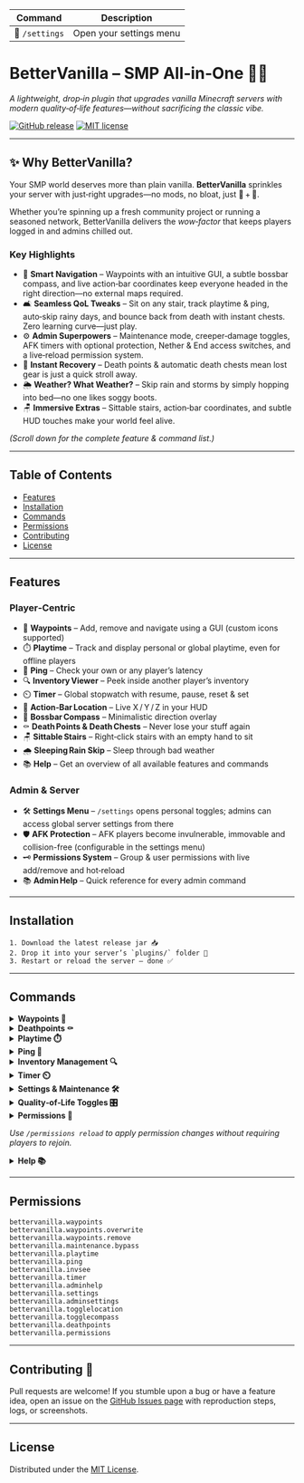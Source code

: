 | Command       | Description              |
| ------------- | ------------------------ |
| 🔧 `/settings` | Open your settings menu |
# BetterVanilla – SMP All‑in‑One 🍦✨

_A lightweight, drop‑in plugin that upgrades vanilla Minecraft servers with modern quality‑of‑life features—without sacrificing the classic vibe._

[![GitHub release](https://img.shields.io/github/v/release/davidstoegmueller/bettervanilla?style=flat-round)](https://github.com/davidstoegmueller/bettervanilla/releases)
[![MIT license](https://img.shields.io/badge/License-MIT-yellow.svg?style=flat-round)](LICENSE)

---

## ✨ Why BetterVanilla?

Your SMP world deserves more than plain vanilla. **BetterVanilla** sprinkles your server with just‑right upgrades—no mods, no bloat, just 🍦 + 🚀.

Whether you’re spinning up a fresh community project or running a seasoned network, BetterVanilla delivers the _wow‑factor_ that keeps players logged in and admins chilled out.

### Key Highlights

- 🧭 **Smart Navigation** – Waypoints with an intuitive GUI, a subtle bossbar compass, and live action‑bar coordinates keep everyone headed in the right direction—no external maps required.
- 🛋️ **Seamless QoL Tweaks** – Sit on any stair, track playtime & ping, auto‑skip rainy days, and bounce back from death with instant chests. Zero learning curve—just play.
- ⚙️ **Admin Superpowers** – Maintenance mode, creeper‑damage toggles, AFK timers with optional protection, Nether & End access switches, and a live‑reload permission system.
- 🔄 **Instant Recovery** – Death points & automatic death chests mean lost gear is just a quick stroll away.
- 🌦️ **Weather? What Weather?** – Skip rain and storms by simply hopping into bed—no one likes soggy boots.
- 🪑 **Immersive Extras** – Sittable stairs, action‑bar coordinates, and subtle HUD touches make your world feel alive.

_(Scroll down for the complete feature & command list.)_

---

## Table of Contents

- [Features](#features)
- [Installation](#installation)
- [Commands](#commands)
- [Permissions](#permissions)
- [Contributing](#contributing)
- [License](#license)

---

## Features

### Player‑Centric

- 🧭 **Waypoints** – Add, remove and navigate using a GUI (custom icons supported)
- ⏱️ **Playtime** – Track and display personal or global playtime, even for offline players
- 📡 **Ping** – Check your own or any player’s latency
- 🔍 **Inventory Viewer** – Peek inside another player’s inventory
- ⏲️ **Timer** – Global stopwatch with resume, pause, reset & set
- 📍 **Action‑Bar Location** – Live X / Y / Z in your HUD
- 🧭 **Bossbar Compass** – Minimalistic direction overlay
- ⚰️ **Death Points & Death Chests** – Never lose your stuff again
- 🪑 **Sittable Stairs** – Right‑click stairs with an empty hand to sit
- 🌧️ **Sleeping Rain Skip** – Sleep through bad weather
- 📚 **Help** – Get an overview of all available features and commands

### Admin & Server

- 🛠️ **Settings Menu** – `/settings` opens personal toggles; admins can access global server settings from there
- 🛡️ **AFK Protection** – AFK players become invulnerable, immovable and collision-free (configurable in the settings menu)
- 🗝️ **Permissions System** – Group & user permissions with live add/remove and hot‑reload
- 📚 **Admin Help** – Quick reference for every admin command

---

## Installation

```text
1. Download the latest release jar 📥
2. Drop it into your server’s `plugins/` folder 📂
3. Restart or reload the server – done ✅
```

---

## Commands

<details><summary><strong>Waypoints 🧭</strong></summary>

| Command                            | Description                             |
| ---------------------------------- | --------------------------------------- |
| 🧭 `/waypoints` or `/wp`           | Open the waypoint GUI                   |
| ➕ `/waypoints add <name>`         | Add a waypoint at your current location |
| ➖ `/waypoints remove <name>`      | Remove an existing waypoint             |
| 📜 `/waypoints list`               | List all waypoints in the current world |
| 🚩 `/waypoints nav <name>`         | Start navigation to a waypoint          |
| 👥 `/waypoints player <player>`    | Navigate to another player's location   |
| 🎯 `/waypoints coords <x> <y> <z>` | Navigate to specific coordinates        |
| ❌ `/waypoints cancel`             | Cancel the current navigation           |

</details>

<details><summary><strong>Deathpoints ⚰️</strong></summary>

| Command                    | Description                   |
| -------------------------- | ----------------------------- |
| ⚰️ `/deathpoints` or `/dp` | Open death‑points GUI         |
| ❌ `/deathpoints cancel`   | Cancel death‑point navigation |

</details>

<details><summary><strong>Playtime ⏱️</strong></summary>

| Command                 | Description                       |
| ----------------------- | --------------------------------- |
| ⏱️ `/playtime` or `/pt` | Display your playtime             |
| ⏱️ `/playtime <player>` | Display another player's playtime |

</details>

<details><summary><strong>Ping 📡</strong></summary>

| Command             | Description                   |
| ------------------- | ----------------------------- |
| 📡 `/ping`          | Display your ping             |
| 📡 `/ping <player>` | Display another player's ping |

</details>

<details><summary><strong>Inventory Management 🔍</strong></summary>

| Command               | Description                          |
| --------------------- | ------------------------------------ |
| 🧳 `/invsee <player>` | View the inventory of another player |

</details>

<details><summary><strong>Timer ⏲️</strong></summary>

| Command                | Description                      |
| ---------------------- | -------------------------------- |
| ▶️ `/timer resume`     | Resume the timer                 |
| ⏸️ `/timer pause`      | Pause the timer                  |
| 🔄 `/timer reset`      | Reset the timer                  |
| ⏲️ `/timer set <time>` | Set the timer to a specific time |

</details>

<details><summary><strong>Settings & Maintenance 🛠️</strong></summary>
| Command       | Description              |
| ------------- | ------------------------ |
| 🔧 `/settings` | Open your settings menu |


</details>

<details><summary><strong>Quality‑of‑Life Toggles 🎛️</strong></summary>

| Command                       | Description                        |
| ----------------------------- | ---------------------------------- |
| 🗺️ `/togglelocation` or `/tl` | Enable/disable action‑bar location |
| 🧭 `/togglecompass` or `/tc`  | Enable/disable bossbar compass     |

</details>

<details><summary><strong>Permissions 🔑</strong></summary>

| Command                                                 | Description                             |
| ------------------------------------------------------- | --------------------------------------- |
| 🔑 `/permissions` or `/perms`                           | Permissions usage message               |
| ➕ `/permissions group addperm <group> <permission>`    | Add permission to a group               |
| ➖ `/permissions group removeperm <group> <permission>` | Remove permission from a group          |
| ➕ `/permissions user addperm <user> <permission>`      | Add permission to a user                |
| ➖ `/permissions user removeperm <user> <permission>`   | Remove permission from a user           |
| 🔄 `/permissions user setgroup <user> <group>`          | Set a user's group                      |
| 📋 `/permissions assignments`                           | List all group & user assignments       |
| 📋 `/permissions list`                                  | List all available permissions          |
| 🔄 `/permissions reload`                                | Reload the permissions config & reapply |

</details>

*Use `/permissions reload` to apply permission changes without requiring players to rejoin.*

<details><summary><strong>Help 📚</strong></summary>

| Command         | Description                    |
| --------------- | ------------------------------ |
| 📖 `/adminhelp` | List all admin commands        |
| 📖 `/help`      | In‑game help for BetterVanilla |

</details>

---

## Permissions

```text
bettervanilla.waypoints
bettervanilla.waypoints.overwrite
bettervanilla.waypoints.remove
bettervanilla.maintenance.bypass
bettervanilla.playtime
bettervanilla.ping
bettervanilla.invsee
bettervanilla.timer
bettervanilla.adminhelp
bettervanilla.settings
bettervanilla.adminsettings
bettervanilla.togglelocation
bettervanilla.togglecompass
bettervanilla.deathpoints
bettervanilla.permissions
```

---

## Contributing 🤝

Pull requests are welcome! If you stumble upon a bug or have a feature idea, open an issue on the [GitHub Issues page](https://github.com/davidstoegmueller/bettervanilla/issues) with reproduction steps, logs, or screenshots.

---

## License

Distributed under the [MIT License](LICENSE).
